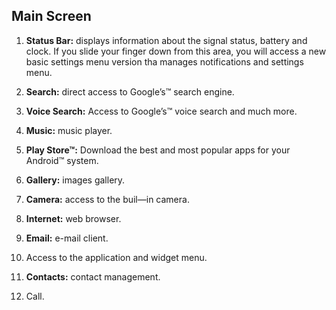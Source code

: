 ## Main Screen

1. **Status Bar:** displays information about the signal status, battery and clock. If you slide your finger down from this area, 
you will access a new basic settings menu version tha manages notifications and settings menu.

2. **Search:** direct access to Google’s™ search engine.

3. **Voice Search:** Access to Google’s™ voice search and much more.

4. **Music:** music player.

5. **Play Store™:** Download the best and most popular apps for your Android™ system.

6. **Gallery:** images gallery. 

7. **Camera:** access to the buil—in camera.

8. **Internet:** web browser.

9. **Email:** e-mail client.

10. Access to the application and widget menu.

11. **Contacts:** contact management. 

12. Call.
